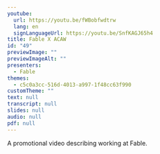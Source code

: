 ```yaml
---
youtube:
  url: https://youtu.be/fWBobfwdtrw
  lang: en
  signLanguageUrl: https://youtu.be/SnfKAGJ65h4
title: Fable X ACAW
id: "49"
previewImage: ""
previewImageAlt: ""
presenters:
  - Fable
themes:
  - c5c0a3cc-516d-4013-a997-1f48cc63f990
customTheme: ""
text: null
transcript: null
slides: null
audio: null
pdf: null
---
```

A promotional video describing working at Fable.
